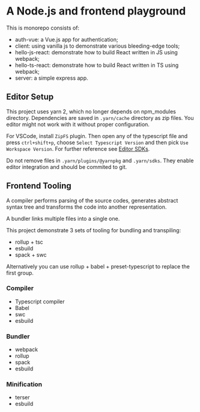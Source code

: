 # A Node.js and frontend playground

This is monorepo consists of:

* auth-vue: a Vue.js app for authentication;
* client: using vanilla js to demonstrate various bleeding-edge tools;
* hello-js-react: demonstrate how to build React written in JS using webpack;
* hello-ts-react: demonstrate how to build React written in TS using webpack;
* server: a simple express app.

## Editor Setup

This project uses yarn 2, which no longer depends on npm_modules directory. Dependencies are saved in `.yarn/cache` directory as zip files. You editor might not work with it without proper configuration.

For VSCode, install `ZipFS` plugin. Then open any of the typescript file and press `ctrl+shift+p`, choose `Select Typescript Version` and then pick `Use Workspace Version`. For further reference see [Editor SDKs](https://yarnpkg.com/getting-started/editor-sdks).

Do not remove files in `.yarn/plugins/@yarnpkg` and `.yarn/sdks`. They enable editor integration and should be commited to git.

## Frontend Tooling

A compiler performs parsing of the source codes, generates abstract syntax tree and transforms the code into another representation.

A bundler links multiple files into a single one.

This project demonstrate 3 sets of tooling for bundling and transpiling:

* rollup + tsc
* esbuild
* spack + swc

Alternatively you can use rollup + babel + preset-typescript to replace the first group.

### Compiler

* Typescript compiler
* Babel
* swc
* esbuild

### Bundler

* webpack
* rollup
* spack
* esbuild

### Minification

* terser
* esbuild
